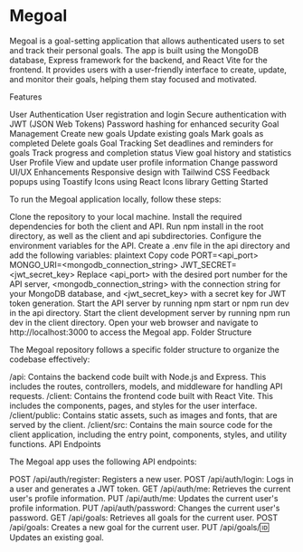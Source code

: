 # Megoal

Megoal is a goal-setting application that allows authenticated users to set and track their personal goals. The app is built using the MongoDB database, Express framework for the backend, and React Vite for the frontend. It provides users with a user-friendly interface to create, update, and monitor their goals, helping them stay focused and motivated.

Features

User Authentication
 User registration and login
 Secure authentication with JWT (JSON Web Tokens)
 Password hashing for enhanced security
Goal Management
 Create new goals
 Update existing goals
 Mark goals as completed
 Delete goals
Goal Tracking
 Set deadlines and reminders for goals
 Track progress and completion status
 View goal history and statistics
User Profile
 View and update user profile information
 Change password
UI/UX Enhancements
 Responsive design with Tailwind CSS
 Feedback popups using Toastify
 Icons using React Icons library
Getting Started

To run the Megoal application locally, follow these steps:

Clone the repository to your local machine.
Install the required dependencies for both the client and API. Run npm install in the root directory, as well as the client and api subdirectories.
Configure the environment variables for the API. Create a .env file in the api directory and add the following variables:
plaintext
Copy code
PORT=<api_port>
MONGO_URI=<mongodb_connection_string>
JWT_SECRET=<jwt_secret_key>
Replace <api_port> with the desired port number for the API server, <mongodb_connection_string> with the connection string for your MongoDB database, and <jwt_secret_key> with a secret key for JWT token generation.
Start the API server by running npm start or npm run dev in the api directory.
Start the client development server by running npm run dev in the client directory.
Open your web browser and navigate to http://localhost:3000 to access the Megoal app.
Folder Structure

The Megoal repository follows a specific folder structure to organize the codebase effectively:

/api: Contains the backend code built with Node.js and Express. This includes the routes, controllers, models, and middleware for handling API requests.
/client: Contains the frontend code built with React Vite. This includes the components, pages, and styles for the user interface.
/client/public: Contains static assets, such as images and fonts, that are served by the client.
/client/src: Contains the main source code for the client application, including the entry point, components, styles, and utility functions.
API Endpoints

The Megoal app uses the following API endpoints:

POST /api/auth/register: Registers a new user.
POST /api/auth/login: Logs in a user and generates a JWT token.
GET /api/auth/me: Retrieves the current user's profile information.
PUT /api/auth/me: Updates the current user's profile information.
PUT /api/auth/password: Changes the current user's password.
GET /api/goals: Retrieves all goals for the current user.
POST /api/goals: Creates a new goal for the current user.
PUT /api/goals/:id: Updates an existing goal.
